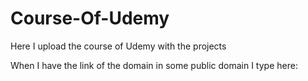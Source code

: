 # Course-Of-Udemy
Here I upload the course of Udemy with the projects 

When I have the link of the domain in some public domain I type here: 

